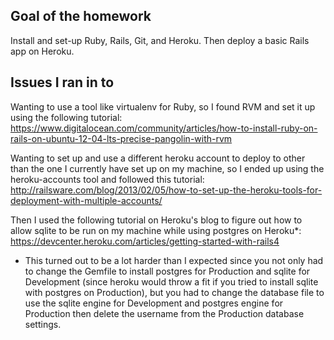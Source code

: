 Goal of the homework
--------------------
Install and set-up Ruby, Rails, Git, and Heroku.
Then deploy a basic Rails app on Heroku.

Issues I ran in to
------------------

Wanting to use a tool like virtualenv for Ruby, so I found RVM and set it up using the following tutorial:
https://www.digitalocean.com/community/articles/how-to-install-ruby-on-rails-on-ubuntu-12-04-lts-precise-pangolin-with-rvm

Wanting to set up and use a different heroku account to deploy to other than the one I currently have set up on my machine, so I ended up using the heroku-accounts tool and followed this tutorial:
http://railsware.com/blog/2013/02/05/how-to-set-up-the-heroku-tools-for-deployment-with-multiple-accounts/

Then I used the following tutorial on Heroku's blog to figure out how to allow sqlite to be run on my machine while using postgres on Heroku*:
https://devcenter.heroku.com/articles/getting-started-with-rails4


* This turned out to be a lot harder than I expected since you not only had to change the Gemfile to install postgres for Production and sqlite for Development (since heroku would throw a fit if you tried to install sqlite with postgres on Production), but you had to change the database file to use the sqlite engine for Development and postgres engine for Production then delete the username from the Production database settings.





